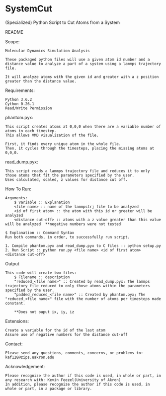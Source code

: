 # SystemCut
(Specialized) Python Script to Cut Atoms from a System

README


Scope:

	Molecular Dynamics Simulation Analysis

	These packaged python files will use a given atom id number and a distance value to analyze a part of a system using a lammps trajectory file.

	It will analyze atoms with the given id and greater with a z position greater than the distance value.  


Requirements:

	Python 3.6.2
	Cython 0.26.1
	Read/Write Permission


phantom.pyx:

	This script creates atoms at 0,0,0 when there are a variable number of atoms in each timestep.
	This allows VMD visualization of the file.

	First, it finds every unique atom in the whole file.
	Then, it cycles through the timesteps, placing the missing atoms at 0,0,0.

read_dump.pyx:

	This script reads a lammps trajectory file and reduces it to only those atoms that fit the parameters specified by the user. 
	Uses calculated, scaled, z values for distance cut off.


How To Run:

	Arguments:
		$ Variable :: Explanation
		<file name> :: name of the lammpstrj file to be analyzed
		<id of first atom> :: the atom with this id or greater will be analyzed
		<distance cut-off> :: atoms with a z value greater than this value will be analyzed  **negative numbers were not tested

	$ Explanation :: Command Syntax
	Run both commands, in order, to successfully run script.

	1. Compile phantom.pyx and read_dump.pyx to C files :: python setup.py
	2. Run Script :: python run.py <file name> <id of first atom> <distance cut-off>

Output

	This code will create two files: 
		$ Filename :: description
		"reduced_<file name>" :: Created by read_dump.pyx; The lammps trajectory file reduced to only those atoms within the parameters specified by the user.
		"padded_reduced_<file name>" :: Created by phantom.pyx; The "reduced_<file name>" file with the number of atoms per timesteps made constant.

		**Does not ouput ix, iy, iz


Extensions:

	Create a variable for the id of the last atom
	Assure use of negative numbers for the distance cut-off


Contact:

	Please send any questions, comments, concerns, or problems to: kaf128@zips.uakron.edu


Acknowledgement:

	Please recognize the author if this code is used, in whole or part, in any research with: Kevin Feezel(University of Akron)
	In addition, please recognize the author if this code is used, in whole or part, in a package or library. 
